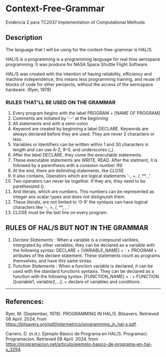 # Context-Free-Grammar
Evidencia 2 para TC2037 Implementation of Computational Methods

## Description
The language that I will be using for the context-free-grammar is HAL/S.

HAL/S is a programming is a programming language for real time aerospace programming. It was produce for NASA Space Shuttle Flight Software. 

HAL/S was created with the intention of having reliability, efficiency and machine independence, this means less programming training, and reuse of blocks of code for other perojects, without the access of the aerrospace hardware. (Ryer, 1978) 

### RULES THAT'LL BE USED ON THE GRAMMAR
1. Every program begins with the label PROGRAM + [NAME OF PROGRAM]
2. Comments are initiated by '--' at the beginning
3. All statements end with a semi-colon
4. Keyword are created by beginning a label DECLARE. Keywords are always declared before they are used. They are never 2 characters or less.
5. Variables or Identifiers can be written within 1 and 30 characters in length and can use A-Z, 9-0, and underscores (_).
6. After the label DECLARE, they come the executable statements.
7. These executable statements are WRITE, READ. After the statment, it is followed by a parenthesis with a conexion number (N)
8. At the end, there are delimiting statements, like CLOSE
9. It also contains, Operators which are logical statements '-, +, /, **, ,'
10. Two operators can never be together. If they are, they need to be parethesized ().
11. And literals, which are numbers. This numbers can be represented as integer ans scalar types and does not distignuish them.
12. These literals, are not limited to '0-9' the syntaxis can have logical characters like '-, +, /, **, , .' 
13. CLOSE must be the last line on every program.

## RULES OF HAL/S BUT NOT IN THE GRAMMAR
1. _Declare Statements_ : When a variable is a compound varibles, intergrated by other variables, they can be declared as a variable with the following syntax: DECLARE + [VARIABLE_NAME] + : +  PROGRAM + atributes of the declare statement. These statements count as programs themselves, and have this same sintax.
2. _Function Statements_ : When a function variable is declared, it can be used with the standard functions syntaxis. They can be declared as a function with the following syntax: [FUNCTION_NAME] + : +  FUNCTION ([variable1, variable2,...]; + declare of variables and conditions.
-------------------------------------------------------
## References:
Ryer, M. (September, 1978). PROGRAMMING IN HAL/S. Bitsavers. Retrieved 08 April. 2024, from https://bitsavers.org/pdf/intermetrics/programming_in_hal-s.pdf.

Carrero, D. (n.d.). Ejemplo Básico de Programa en HAL/S. Programaci. Programacion. Retrieved 08 April. 2024, from https://programacion.net/articulo/ejemplo-basico-de-programa-en-hal-s_3294.

